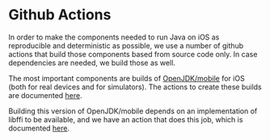 # Github Actions

In order to make the components needed to run Java on iOS as reproducible and deterministic as possible, we use a 
number of github actions that build those components based from source code only. In case dependencies are needed,
we build those as well.

The most important components are builds of [OpenJDK/mobile](https://github.com/openjdk/mobile) for iOS (both for
real devices and for simulators). The actions to create these builds are documented [here](ga/openjdk.md).

Building this version of OpenJDK/mobile depends on an implementation of libffi to be available, and we have an action
that does this job, which is documented [here](ga/ffi.md).

